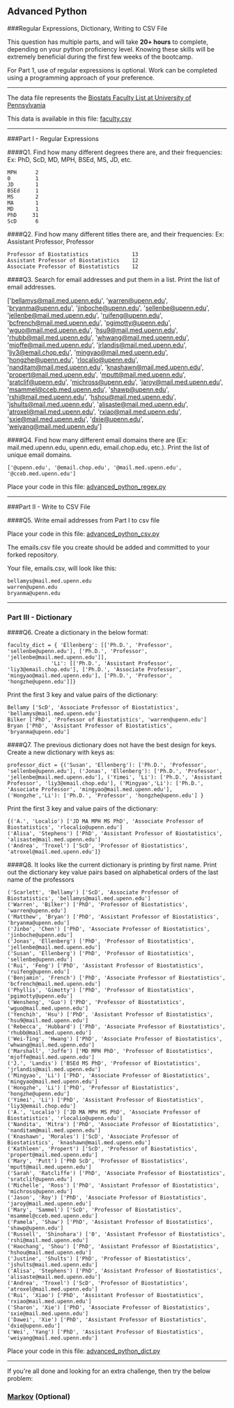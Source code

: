 ## Advanced Python    

###Regular Expressions, Dictionary, Writing to CSV File  

This question has multiple parts, and will take **20+ hours** to complete, depending on your python proficiency level.  Knowing these skills will be extremely beneficial during the first few weeks of the bootcamp.

For Part 1, use of regular expressions is optional.  Work can be completed using a programming approach of your preference. 

---

The data file represents the [Biostats Faculty List at University of Pennsylvania](http://www.med.upenn.edu/cceb/biostat/faculty.shtml)

This data is available in this file:  [faculty.csv](python/faculty.csv)

--- 

###Part I - Regular Expressions  


####Q1. Find how many different degrees there are, and their frequencies: Ex:  PhD, ScD, MD, MPH, BSEd, MS, JD, etc.

>> 
```
MPH      2
0        1
JD       1
BSEd     1
MS       2
MA       1
MD       1
PhD     31
ScD      6
```

####Q2. Find how many different titles there are, and their frequencies:  Ex:  Assistant Professor, Professor

>>
```
Professor of Biostatistics              13
Assistant Professor of Biostatistics    12
Associate Professor of Biostatistics    12
```

####Q3. Search for email addresses and put them in a list.  Print the list of email addresses.

>> 
['bellamys@mail.med.upenn.edu', 'warren@upenn.edu', 'bryanma@upenn.edu', 'jinboche@upenn.edu', 'sellenbe@upenn.edu', 'jellenbe@mail.med.upenn.edu', 'ruifeng@upenn.edu', 'bcfrench@mail.med.upenn.edu', 'pgimotty@upenn.edu', 'wguo@mail.med.upenn.edu', 'hsu9@mail.med.upenn.edu', 'rhubb@mail.med.upenn.edu', 'whwang@mail.med.upenn.edu', 'mjoffe@mail.med.upenn.edu', 'jrlandis@mail.med.upenn.edu', 'liy3@email.chop.edu', 'mingyao@mail.med.upenn.edu', 'hongzhe@upenn.edu', 'rlocalio@upenn.edu', 'nanditam@mail.med.upenn.edu', 'knashawn@mail.med.upenn.edu', 'propert@mail.med.upenn.edu', 'mputt@mail.med.upenn.edu', 'sratclif@upenn.edu', 'michross@upenn.edu', 'jaroy@mail.med.upenn.edu', 'msammel@cceb.med.upenn.edu', 'shawp@upenn.edu', 'rshi@mail.med.upenn.edu', 'hshou@mail.med.upenn.edu', 'jshults@mail.med.upenn.edu', 'alisaste@mail.med.upenn.edu', 'atroxel@mail.med.upenn.edu', 'rxiao@mail.med.upenn.edu', 'sxie@mail.med.upenn.edu', 'dxie@upenn.edu', 'weiyang@mail.med.upenn.edu']


####Q4. Find how many different email domains there are (Ex:  mail.med.upenn.edu, upenn.edu, email.chop.edu, etc.).  Print the list of unique email domains.

>> 
```
['@upenn.edu', '@email.chop.edu', '@mail.med.upenn.edu', '@cceb.med.upenn.edu']
```

Place your code in this file: [advanced_python_regex.py](python/advanced_python_regex.py)

---

###Part II - Write to CSV File

####Q5.  Write email addresses from Part I to csv file

Place your code in this file: [advanced_python_csv.py](python/advanced_python_csv.py)

The emails.csv file you create should be added and committed to your forked repository.

Your file, emails.csv, will look like this:
```
bellamys@mail.med.upenn.edu
warren@upenn.edu
bryanma@upenn.edu
```

---

### Part III - Dictionary

####Q6.  Create a dictionary in the below format:
```
faculty_dict = { 'Ellenberg': [['Ph.D.', 'Professor', 'sellenbe@upenn.edu'], ['Ph.D.', 'Professor', 'jellenbe@mail.med.upenn.edu']],
              'Li': [['Ph.D.', 'Assistant Professor', 'liy3@email.chop.edu'], ['Ph.D.', 'Associate Professor', 'mingyao@mail.med.upenn.edu'], ['Ph.D.', 'Professor', 'hongzhe@upenn.edu']]}
```
Print the first 3 key and value pairs of the dictionary:

>> 
```
Bellamy ['ScD', 'Associate Professor of Biostatistics', 'bellamys@mail.med.upenn.edu']
Bilker ['PhD', 'Professor of Biostatistics', 'warren@upenn.edu']
Bryan ['PhD', 'Assistant Professor of Biostatistics', 'bryanma@upenn.edu']
```

####Q7.  The previous dictionary does not have the best design for keys.  Create a new dictionary with keys as:

```
professor_dict = {('Susan', 'Ellenberg'): ['Ph.D.', 'Professor', 'sellenbe@upenn.edu'], ('Jonas', 'Ellenberg'): ['Ph.D.', 'Professor', 'jellenbe@mail.med.upenn.edu'], ('Yimei', 'Li'): ['Ph.D.', 'Assistant Professor', 'liy3@email.chop.edu'], ('Mingyao','Li'): ['Ph.D.', 'Associate Professor', 'mingyao@mail.med.upenn.edu'], ('Hongzhe','Li'): ['Ph.D.', 'Professor', 'hongzhe@upenn.edu'] }
```

Print the first 3 key and value pairs of the dictionary:

>> 
```
{('A.', 'Localio') ['JD MA MPH MS PhD', 'Associate Professor of Biostatistics', 'rlocalio@upenn.edu']
('Alisa', 'Stephens') ['PhD', 'Assistant Professor of Biostatistics', 'alisaste@mail.med.upenn.edu']
('Andrea', 'Troxel') ['ScD', 'Professor of Biostatistics', 'atroxel@mail.med.upenn.edu']}
```

####Q8.  It looks like the current dictionary is printing by first name.  Print out the dictionary key value pairs based on alphabetical orders of the last name of the professors

>> 
```
('Scarlett', 'Bellamy') ['ScD', 'Associate Professor of Biostatistics', 'bellamys@mail.med.upenn.edu']
('Warren', 'Bilker') ['PhD', 'Professor of Biostatistics', 'warren@upenn.edu']
('Matthew', 'Bryan') ['PhD', 'Assistant Professor of Biostatistics', 'bryanma@upenn.edu']
('Jinbo', 'Chen') ['PhD', 'Associate Professor of Biostatistics', 'jinboche@upenn.edu']
('Jonas', 'Ellenberg') ['PhD', 'Professor of Biostatistics', 'jellenbe@mail.med.upenn.edu']
('Susan', 'Ellenberg') ['PhD', 'Professor of Biostatistics', 'sellenbe@upenn.edu']
('Rui', 'Feng') ['PhD', 'Assistant Professor of Biostatistics', 'ruifeng@upenn.edu']
('Benjamin', 'French') ['PhD', 'Associate Professor of Biostatistics', 'bcfrench@mail.med.upenn.edu']
('Phyllis', 'Gimotty') ['PhD', 'Professor of Biostatistics', 'pgimotty@upenn.edu']
('Wensheng', 'Guo') ['PhD', 'Professor of Biostatistics', 'wguo@mail.med.upenn.edu']
('Yenchih', 'Hsu') ['PhD', 'Assistant Professor of Biostatistics', 'hsu9@mail.med.upenn.edu']
('Rebecca', 'Hubbard') ['PhD', 'Associate Professor of Biostatistics', 'rhubb@mail.med.upenn.edu']
('Wei-Ting', 'Hwang') ['PhD', 'Associate Professor of Biostatistics', 'whwang@mail.med.upenn.edu']
('Marshall', 'Joffe') ['MD MPH PhD', 'Professor of Biostatistics', 'mjoffe@mail.med.upenn.edu']
('J.', 'Landis') ['BSEd MS PhD', 'Professor of Biostatistics', 'jrlandis@mail.med.upenn.edu']
('Mingyao', 'Li') ['PhD', 'Associate Professor of Biostatistics', 'mingyao@mail.med.upenn.edu']
('Hongzhe', 'Li') ['PhD', 'Professor of Biostatistics', 'hongzhe@upenn.edu']
('Yimei', 'Li') ['PhD', 'Assistant Professor of Biostatistics', 'liy3@email.chop.edu']
('A.', 'Localio') ['JD MA MPH MS PhD', 'Associate Professor of Biostatistics', 'rlocalio@upenn.edu']
('Nandita', 'Mitra') ['PhD', 'Associate Professor of Biostatistics', 'nanditam@mail.med.upenn.edu']
('Knashawn', 'Morales') ['ScD', 'Associate Professor of Biostatistics', 'knashawn@mail.med.upenn.edu']
('Kathleen', 'Propert') ['ScD', 'Professor of Biostatistics', 'propert@mail.med.upenn.edu']
('Mary', 'Putt') ['PhD ScD', 'Professor of Biostatistics', 'mputt@mail.med.upenn.edu']
('Sarah', 'Ratcliffe') ['PhD', 'Associate Professor of Biostatistics', 'sratclif@upenn.edu']
('Michelle', 'Ross') ['PhD', 'Assistant Professor of Biostatistics', 'michross@upenn.edu']
('Jason', 'Roy') ['PhD', 'Associate Professor of Biostatistics', 'jaroy@mail.med.upenn.edu']
('Mary', 'Sammel') ['ScD', 'Professor of Biostatistics', 'msammel@cceb.med.upenn.edu']
('Pamela', 'Shaw') ['PhD', 'Assistant Professor of Biostatistics', 'shawp@upenn.edu']
('Russell', 'Shinohara') ['0', 'Assistant Professor of Biostatistics', 'rshi@mail.med.upenn.edu']
('Haochang', 'Shou') ['PhD', 'Assistant Professor of Biostatistics', 'hshou@mail.med.upenn.edu']
('Justine', 'Shults') ['PhD', 'Professor of Biostatistics', 'jshults@mail.med.upenn.edu']
('Alisa', 'Stephens') ['PhD', 'Assistant Professor of Biostatistics', 'alisaste@mail.med.upenn.edu']
('Andrea', 'Troxel') ['ScD', 'Professor of Biostatistics', 'atroxel@mail.med.upenn.edu']
('Rui', 'Xiao') ['PhD', 'Assistant Professor of Biostatistics', 'rxiao@mail.med.upenn.edu']
('Sharon', 'Xie') ['PhD', 'Associate Professor of Biostatistics', 'sxie@mail.med.upenn.edu']
('Dawei', 'Xie') ['PhD', 'Assistant Professor of Biostatistics', 'dxie@upenn.edu']
('Wei', 'Yang') ['PhD', 'Assistant Professor of Biostatistics', 'weiyang@mail.med.upenn.edu']
```

Place your code in this file: [advanced_python_dict.py](python/advanced_python_dict.py)

--- 

If you're all done and looking for an extra challenge, then try the below problem:  

### [Markov](python/markov.py) (Optional)

